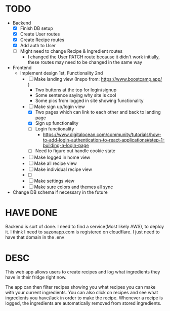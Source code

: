# TODO
- Backend
    - [X] Finish DB setup 
    - [X] Create User routes
    - [X] Create Recipe routes
    - [X] Add auth to User 
    - [ ] Might need to change Recipe & Ingredient routes
        - I changed the User PATCH route because it didn't work initially, these routes may need to be changed in the same way
- Frontend
    - Implement design 1st, Functionality 2nd
        - [ ] Make landing view (Inspo from: https://www.boostcamp.app/ )
            - Two buttons at the top for login/signup
            - Some sentence saying why site is cool
            - Some pics from logged in site showing functionality
        - [ ] Make sign up/login view
            - [x] Two pages which can link to each other and back to landing page
            - [x] Sign up functionality
            - [ ] Login functionality
                - https://www.digitalocean.com/community/tutorials/how-to-add-login-authentication-to-react-applications#step-1-building-a-login-page
            - [ ] Need to figure out handle cookie state
        - [ ] Make logged in home view
        - [ ] Make all recipe view
        - [ ] Make individual recipe view
        - [ ] 
        - [ ] Make settings view
        - [ ] Make sure colors and themes all sync

- Change DB schema if necessary in the future

# HAVE DONE
Backend is sort of done. I need to find a service(Most likely AWS), to deploy it. I think I need to 
sazonapp.com is registered on cloudflare. I just need to have that domain in the .env

# DESC
This web app allows users to create recipes and log what ingredients they have in their fridge right now. 

The app can then filter recipes showing you what recipes you can make with your current ingredients. You can also click on recipes and see what ingredients you have/lack in order to make the recipe.
Whenever a recipe is logged, the ingredients are automatically removed from stored ingredients.